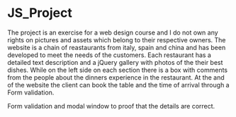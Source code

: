 
# JS_Project
The project is an exercise for a web design course and I do not own any rights on pictures and assets which belong to their respective owners.
The website is a chain of reastaurants from italy, spain and china and has been developed to meet the needs of the customers.
Each restaurant has a detailed text description and a jQuery gallery with photos of the their best dishes. While on the left side on each section there is a box with comments from the people about the dinners experience in the restaurant.
At the and of the website the client can book the table and the time of arrival through a Form validation.

Form validation and modal window to proof that the details are correct.
